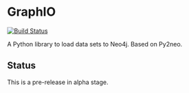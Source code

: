 # GraphIO

[![Build Status](https://travis-ci.com/kaiserpreusse/graphio.svg?branch=master)](https://travis-ci.com/kaiserpreusse/graphio)

A Python library to load data sets to Neo4j. Based on Py2neo.

## Status
This is a pre-release in alpha stage.
